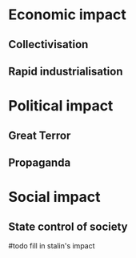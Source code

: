 # Economic impact

## Collectivisation

## Rapid industrialisation

# Political impact

## Great Terror

## Propaganda

# Social impact

## State control of society

#todo fill in stalin's impact